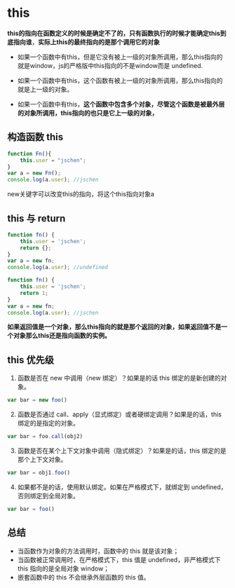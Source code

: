 
# this

**this的指向在函数定义的时候是确定不了的，只有函数执行的时候才能确定this到底指向谁**，**实际上this的最终指向的是那个调用它的对象**

- 如果一个函数中有this，但是它没有被上一级的对象所调用，那么this指向的就是window，js的严格版中this指向的不是window而是 undefined.

- 如果一个函数中有this，这个函数有被上一级的对象所调用，那么this指向的就是上一级的对象。

- 如果一个函数中有this，**这个函数中包含多个对象，尽管这个函数是被最外层的对象所调用，this指向的也只是它上一级的对象，**

## 构造函数 this

```js
function Fn(){
    this.user = "jschen";
}
var a = new Fn();
console.log(a.user); //jschen
```

new关键字可以改变this的指向，将这个this指向对象a

## this 与 return

```js
function fn() {  
    this.user = 'jschen';  
    return {};  
}
var a = new fn;  
console.log(a.user); //undefined
```

```js
function fn() {  
    this.user = 'jschen';  
    return 1;
}
var a = new fn;  
console.log(a.user); //jschen
```

**如果返回值是一个对象，那么this指向的就是那个返回的对象，如果返回值不是一个对象那么this还是指向函数的实例。**

## this 优先级

1. 函数是否在 new 中调用（new 绑定）？如果是的话 this 绑定的是新创建的对象。 

```js
var bar = new foo() 
```

2. 函数是否通过 call、apply（显式绑定）或者硬绑定调用？如果是的话，this 绑定的是指定的对象。 

```js
var bar = foo.call(obj2) 
```

3. 函数是否在某个上下文对象中调用（隐式绑定）？如果是的话，this 绑定的是那个上下文对象。 

```js
var bar = obj1.foo() 
```

4. 如果都不是的话，使用默认绑定。如果在严格模式下，就绑定到 undefined，否则绑定到全局对象。 

```js
var bar = foo() 
```

## 总结

- 当函数作为对象的方法调用时，函数中的 this 就是该对象；
- 当函数被正常调用时，在严格模式下，this 值是 undefined，非严格模式下 this 指向的是全局对象 window；
- 嵌套函数中的 this 不会继承外层函数的 this 值。